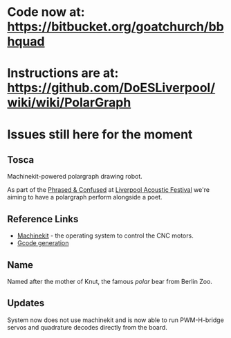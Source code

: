 # Code now at: https://bitbucket.org/goatchurch/bbhquad
# Instructions are at: https://github.com/DoESLiverpool/wiki/wiki/PolarGraph
# Issues still here for the moment

## Tosca

Machinekit-powered polargraph drawing robot.

As part of the [Phrased & Confused](http://www.phrasedandconfused.co.uk/) at [Liverpool Acoustic Festival](http://www.phrasedandconfused.co.uk/events/phrased-confused-at-liverpool-acoustic-festival-3) we're aiming to have a polargraph perform alongside a poet.

## Reference Links

 * [Machinekit](http://www.machinekit.io/) - the operating system to control the CNC motors.
 * [Gcode generation](https://github.com/DoESLiverpool/Tosca/blob/master/GcodeFiles.md)

## Name

Named after the mother of Knut, the famous *polar* bear from Berlin Zoo.

## Updates

System now does not use machinekit and is now able to run PWM-H-bridge servos and quadrature decodes directly from the board.  


